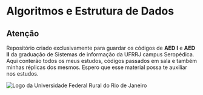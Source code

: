 # Algoritmos e Estrutura de Dados

## **Atenção**

Repositório criado exclusivamente para guardar os códigos de **AED I** e **AED II** da graduação de Sistemas de informação da UFRRJ campus Seropédica. Aqui conterão todos os meus estudos, códigos passados em sala e também minhas réplicas dos mesmos. Espero que esse material possa te auxiliar nos estudos.


![Logo da Universidade Federal Rural do Rio de Janeiro](https://institucional.ufrrj.br/ccs/files/2019/06/rural_logo1-1024x461.jpg)
